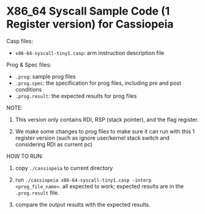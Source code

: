 # X86_64 Syscall Sample Code (1 Register version) for Cassiopeia

Casp files:
* `x86-64-syscall-tiny1.casp`: arm instruction description file

Prog & Spec files:
* `.prog`: sample prog files
* `.prog.spec`: the specification for prog files, including pre and post conditions
* `.prog.result`: the expected results for prog files

NOTE:
1. This version only contains RDI, RSP (stack pointer), and the flag register.

2. We make some changes to prog files to make sure it can run with this 1 register version (such as ignore user/kernel stack switch and considering RDI as current pc)

HOW TO RUN:
1. copy `./cassiopeia` to current directory

2. run `./cassiopeia x86-64-syscall-tiny1.casp -interp <prog_file_name>`. all expected to work; expected results are in the `.prog.result` file.

3. compare the output results with the expected results.
